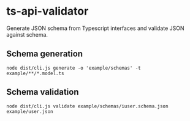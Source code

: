 # ts-api-validator

Generate JSON schema from Typescript interfaces and validate JSON against schema.

## Schema generation

`node dist/cli.js generate -o 'example/schemas' -t example/**/*.model.ts`

## Schema validation

`node dist/cli.js validate example/schemas/iuser.schema.json example/user.json`